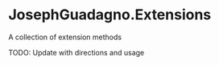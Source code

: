 # JosephGuadagno.Extensions

A collection of extension methods

TODO: Update with directions and usage